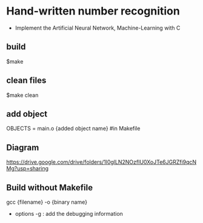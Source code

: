 # Hand-written number recognition
 - Implement the Artificial Neural Network, Machine-Learning with C

## build
 $make

## clean files
 $make clean

## add object
 OBJECTS = main.o {added object name} #in Makefile

## Diagram
 https://drive.google.com/drive/folders/1l0glLN2NOzfIU0XoJTe6JGRZfi9qcNMg?usp=sharing 

## Build without Makefile
 gcc {filename} -o {binary name}
  - options
    -g : add the debugging information